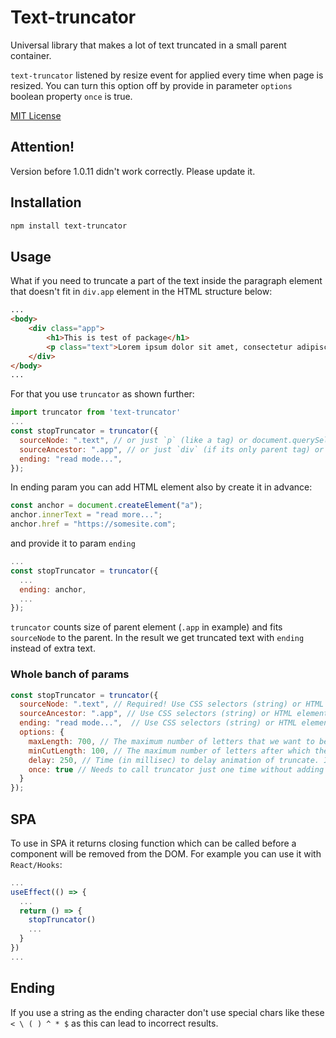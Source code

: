 # Text-truncator

Universal library that makes a lot of text truncated in a small parent container.

`text-truncator` listened by resize event for applied every time when page is resized. 
You can turn this option off by provide in parameter `options` boolean property `once` is true.

[MIT License](LICENSE.txt)

## Attention!
Version before 1.0.11 didn't work correctly. Please update it.

## Installation

```sh
npm install text-truncator
```
## Usage

What if you need to truncate a part of the text inside the paragraph element that doesn't fit in `div.app` element in the HTML structure below:
```html
...
<body>
    <div class="app">
        <h1>This is test of package</h1>
        <p class="text">Lorem ipsum dolor sit amet, consectetur adipiscing elit, sed do eiusmod tempor incididunt ut labore et dolore magna aliqua. Ut enim ad minim veniam, quis nostrud exercitation ullamco laboris nisi ut aliquip ex ea commodo consequat. Duis aute irure dolor in reprehenderit in voluptate velit esse cillum dolore eu fugiat nulla pariatur. Excepteur sint occaecat cupidatat non proident, sunt in culpa qui officia deserunt mollit anim id est laborum.</p>
    </div>
</body>
...
```
For that you use `truncator` as shown further:

```js / ts
import truncator from 'text-truncator'
...
const stopTruncator = truncator({
  sourceNode: ".text", // or just `p` (like a tag) or document.querySelector('.text') - you may provide also HTML element 
  sourceAncestor: ".app", // or just `div` (if its only parent tag) or document.querySelector('.app')
  ending: "read mode...",
});
```
In ending param you can add HTML element also by create it in advance:
```js
const anchor = document.createElement("a");
anchor.innerText = "read more...";
anchor.href = "https://somesite.com";
```
and provide it to param `ending`
```js / ts
...
const stopTruncator = truncator({
  ...
  ending: anchor,
  ...
});
```
`truncator` counts size of parent element (`.app` in example) and fits `sourceNode` to the parent. 
In the result we get truncated text with `ending` instead of extra text.

### Whole banch of params
```js / ts
const stopTruncator = truncator({
  sourceNode: ".text", // Required! Use CSS selectors (string) or HTML element with text inside to be truncated.
  sourceAncestor: ".app", // Use CSS selectors (string) or HTML element. By default it uses "body". This is the parent of sourceNode element.
  ending: "read mode...",  // Use CSS selectors (string) or HTML element. By default it uses ... Add instead of truncated text.
  options: {
    maxLength: 700, // The maximum number of letters that we want to be shown before truncate. By default it uses Infinity.
    minCutLength: 100, // The maximum number of letters after which the text completely disappears. By default it uses 0.
    delay: 250, // Time (in millisec) to delay animation of truncate. Inside itself truncator uses the throttling function. By default it uses 100.
    once: true // Needs to call truncator just one time without adding listener to resize event. By default it equals false.
  }
});
```

## SPA
To use in SPA it returns closing function which can be called before a component will be removed from the DOM.
For example you can use it with `React/Hooks`:
```js / ts
...
useEffect(() => {
  ...
  return () => {
    stopTruncator()
    ...
  }
})
...
```

## Ending
If you use a string as the ending character don't use special chars like these `< \ ( ) ^ * $` as this can lead to incorrect results.
